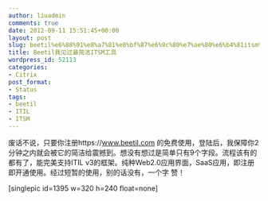 ```yaml
---
author: liuadmin
comments: true
date: 2012-09-11 15:51:45+00:00
layout: post
slug: beetil%e6%88%91%e8%a7%81%e8%bf%87%e6%9c%80%e7%ae%80%e6%b4%81itsm%e5%b7%a5%e5%85%b7
title: Beetil我见过最简洁ITSM工具
wordpress_id: 52113
categories:
- Citrix
post_format:
- Status
tags:
- beetil
- ITIL
- ITSM
---
```


废话不说，只要你注册https://www.beetil.com 的免费使用，登陆后，我保障你2分钟之内就会被它的简洁给震撼到。想没有想过是简单只有9个字段。流程该有的都有了，能完美支持ITIL v3的框架。纯种Web2.0应用界面，SaaS应用，即注册即开通使用。经过短暂的使用，别的话没有，一个字 赞！

[singlepic id=1395 w=320 h=240 float=none]
